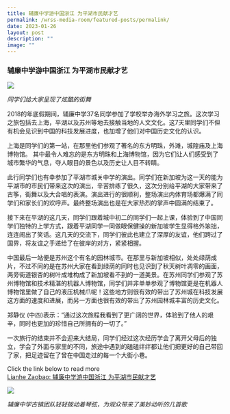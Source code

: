 ```yaml
---
title: 辅廉中学游中国浙江 为平湖市民献才艺
permalink: /wrss-media-room/featured-posts/permalink/
date: 2023-01-26
layout: post
description: ""
image: ""
---
```

### **辅廉中学游中国浙江 为平湖市民献才艺**

![](https://staging.d1zt0oshmgcgjg.amplifyapp.com/images/wrs2.jpg)

_同学们给大家呈现了炫酷的街舞_

2018的年底假期间，辅廉中学37名同学参加了学校举办海外学习之旅。这次学习之旅包括去上海，平湖以及苏州等地去接触当地的人文文化。这7天里同学们不但有机会见识到中国的科技发展进度，也加增了他们对中国历史文化的认识。

上海是同学们的第一站，在那里他们参观了著名的东方明珠，外滩，城隍庙及上海博物馆。 其中最令人难忘的是东方明珠和上海博物馆，因为它们让人们感受到了城市繁华的气息，夺人眼目的景色以及历史让人目不转睛。

此行同学们也有幸参加了平湖市城关中学的演出。同学们在新加坡为这一天的能为平湖市的市民们带来这次的演出，辛苦排练了很久，这次分别给平湖的大家带来了古筝，街舞以及大合唱的表演。演出进行的很顺利，整场演出内体育场都爆满了同学们和家长们的欢呼声。最终整场演出也是在大家热烈的掌声中圆满的结束了。

接下来在平湖的这几天，同学们跟着城中初二的同学们一起上课，体验到了中国同学们独特的上学方式，跟着平湖同学一同做眼保健操的新加坡学生显得格外笨拙，连连闹出了笑话。这几天的交流下，同学们彼此也建立了深厚的友谊，他们跨过了国界，将友谊之手递给了在彼岸的对方，紧紧相握。

中国最后一站便是苏州这个有名的园林城市。在那里与新加坡相似，处处绿荫成片，不过不同的是在苏州大家在看到绿荫的同时也见识到了秋天树叶凋零的画面，两旁街道银杏的树叶成堆构成了新加坡看不到的一道美景。在苏州同学们参观了苏州博物馆和技术精湛的机器人博物馆，同学们并非单单参观了博物馆更是在机器人博物馆里做了自己的液压机械爪呢！这些地方则很有效的带出了苏州城在科技发展这方面的速度和进展，而另一方面也很有效的带出了苏州园林城丰富的历史文化。

郑静仪 (中四)表示：“通过这次旅程我看到了更广阔的世界，体验到了他人的艰辛，同时也更加的珍惜自己所拥有的一切了。”

一次旅行的结束并不会迎来大结局，同学们经过这次经历学会了离开父母后的独立，学会了外面与家里的不同，旅途中遇到的磕磕绊绊都让他们把更好的自己带回了家，把足迹留在了曾在中国走过的每一个大街小巷。

Click the link below to read more  
[Lianhe Zaobao: 辅廉中学游中国浙江 为平湖市民献才艺](https://www.zaobao.com.sg/news/fukan/others/story20190116-924390)

![](https://staging.d1zt0oshmgcgjg.amplifyapp.com/images/wrs4.jpg)

_辅廉中学古镇团队轻轻拨动着琴弦，为观众带来了美妙动听的几首歌_